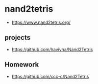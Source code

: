 # nand2tetris

* https://www.nand2tetris.org/

## projects

* https://github.com/havivha/Nand2Tetris

## Homework

* https://github.com/ccc-c/Nand2Tetris